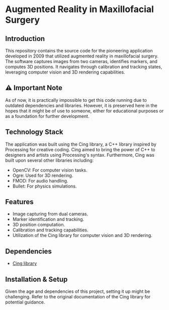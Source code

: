 # Augmented Reality in Maxillofacial Surgery

## Introduction
This repository contains the source code for the pioneering application developed in 2009 that utilized augmented reality in maxillofacial surgery. The software captures images from two cameras, identifies markers, and computes 3D positions. It navigates through calibration and tracking states, leveraging computer vision and 3D rendering capabilities.

## ⚠️ Important Note
As of now, it is practically impossible to get this code running due to outdated dependencies and libraries. However, it is preserved here in the hopes that it might be of use to someone, either for educational purposes or as a foundation for further development.

## Technology Stack
The application was built using the Cing library, a C++ library inspired by Processing for creative coding. Cing aimed to bring the power of C++ to designers and artists using Processing's syntax. Furthermore, Cing was built upon several other libraries including:
- OpenCV: For computer vision tasks.
- Ogre: Used for 3D rendering.
- FMOD: For audio handling.
- Bullet: For physics simulations.
 

## Features
- Image capturing from dual cameras.
- Marker identification and tracking.
- 3D position computation.
- Calibration and tracking capabilities.
- Utilization of the Cing library for computer vision and 3D rendering.

## Dependencies
- [Cing library](https://github.com/CingProject/Cing)

## Installation & Setup
Given the age and dependencies of this project, setting it up might be challenging. Refer to the original documentation of the Cing library for potential guidance.
